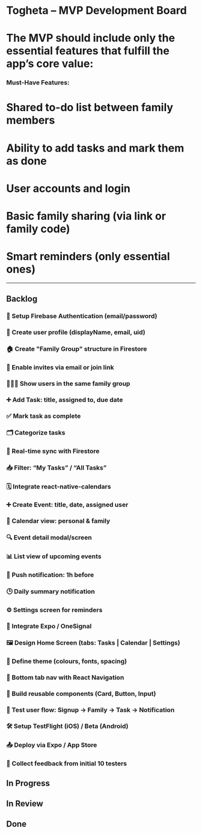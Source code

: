 # Togheta – MVP Development Board

# The MVP should include **only the essential features** that fulfill the app’s core value:

### **Must-Have Features:**

# **Shared to-do list** between family members

# **Ability to add tasks and mark them as done**

# **User accounts and login**

# **Basic family sharing** (via link or family code)

# **Smart reminders** (only essential ones)

---

## Backlog

### 🔐 Setup Firebase Authentication (email/password)

### 👤 Create user profile (displayName, email, uid)

### 🏠 Create "Family Group" structure in Firestore

### 📩 Enable invites via email or join link

### 👨‍👩‍👧 Show users in the same family group

### ➕ Add Task: title, assigned to, due date

### ✅ Mark task as complete

### 🗂 Categorize tasks

### 🔄 Real-time sync with Firestore

### 📥 Filter: “My Tasks” / “All Tasks”

### 🗓 Integrate react-native-calendars

### ➕ Create Event: title, date, assigned user

### 🧑 Calendar view: personal & family

### 🔍 Event detail modal/screen

### 📊 List view of upcoming events

### 🔔 Push notification: 1h before

### 🕒 Daily summary notification

### ⚙️ Settings screen for reminders

### 🚀 Integrate Expo / OneSignal

### 🖼 Design Home Screen (tabs: Tasks | Calendar | Settings)

### 🎨 Define theme (colours, fonts, spacing)

### 🧭 Bottom tab nav with React Navigation

### 🧩 Build reusable components (Card, Button, Input)

### 🧪 Test user flow: Signup → Family → Task → Notification

### 🛠 Setup TestFlight (iOS) / Beta (Android)

### 📤 Deploy via Expo / App Store

### 📝 Collect feedback from initial 10 testers

## In Progress

## In Review

## Done
